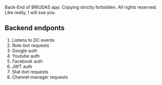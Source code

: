 Back-End of BRIUDAS app. 
Copying strictly forbidden.
All rights reserved.
Like really, I will sue you.

## Backend endponts
1. Listens to DC events
2. Role-bot requests
3. Google auth
4. Youtube auth
5. Facebook auth
6. JWT auth
7. Stat-bot requests
8. Channel manager requests
